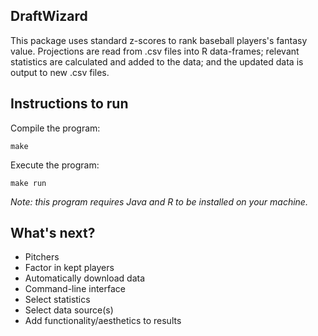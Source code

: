 DraftWizard
--
This package uses standard z-scores to rank baseball players's fantasy value. Projections are read from .csv files into R data-frames; relevant statistics are calculated and added to the data; and the updated data is output to new .csv files.

Instructions to run
--
Compile the program: 

`make`

Execute the program:

`make run`

*Note: this program requires Java and R to be installed on your machine.*

What's next?
--
- Pitchers
- Factor in kept players
- Automatically download data
- Command-line interface
- Select statistics
- Select data source(s)
- Add functionality/aesthetics to results